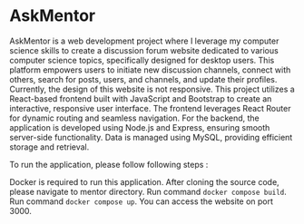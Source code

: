 # AskMentor

AskMentor is a web development project where I leverage my computer science skills to create a discussion forum website dedicated to various computer science topics, specifically designed for desktop users. This platform empowers users to initiate new discussion channels, connect with others, search for posts, users, and channels, and update their profiles. Currently, the design of this website is not responsive. This project utilizes a React-based frontend built with JavaScript and Bootstrap to create an interactive, responsive user interface. The frontend leverages React Router for dynamic routing and seamless navigation. For the backend, the application is developed using Node.js and Express, ensuring smooth server-side functionality. Data is managed using MySQL, providing efficient storage and retrieval.

To run the application, please follow following steps :

Docker is required to run this application.
After cloning the source code, please navigate to mentor directory. 
Run command `docker compose build`.
Run command `docker compose up`.
You can access the website on port 3000.
